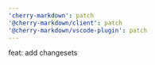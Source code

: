 ```yaml
---
'cherry-markdown': patch
'@cherry-markdown/client': patch
'@cherry-markdown/vscode-plugin': patch
---
```


feat: add changesets
